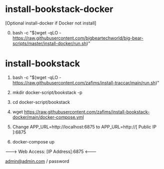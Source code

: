 # install-bookstack-docker

[Optional install-docker if Docker not install]

0. bash -c "$(wget -qLO - https://raw.githubusercontent.com/bigbeartechworld/big-bear-scripts/master/install-docker/run.sh)"

# install-bookstack

1. bash -c "$(wget -qLO - https://raw.githubusercontent.com/zafims/install-traccar/main/run.sh)"

2. mkdir docker-script/bookstack -p
3. cd docker-script/bookstack
4. wget https://raw.githubusercontent.com/zafims/install-bookstack-docker/main/docker-compose.yml
5. Change APP_URL=http://localhost:6875 to APP_URL=http://[ Public IP ]:6875
6. docker-compose up


---> Web Access: [IP Address]:6875 <---

admin@admin.com / password

